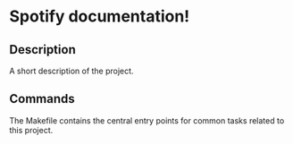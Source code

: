 # Spotify documentation!

## Description

A short description of the project.

## Commands

The Makefile contains the central entry points for common tasks related to this project.

